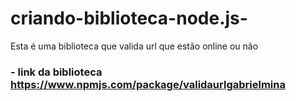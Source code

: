 # criando-biblioteca-node.js-
Esta é uma biblioteca que valida url que estão online ou não


### -  link da biblioteca https://www.npmjs.com/package/validaurlgabrielmina
